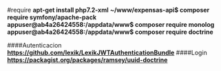 #require
**apt-get install php7.2-xml**
**~/www/expensas-api$ composer require symfony/apache-pack**
**appuser@ab4a26424558:/appdata/www$ composer require monolog**
**appuser@ab4a26424558:/appdata/www$ composer require doctrine**

####Autenticacion
**https://github.com/lexik/LexikJWTAuthenticationBundle** 
####Login 
**https://packagist.org/packages/ramsey/uuid-doctrine**


